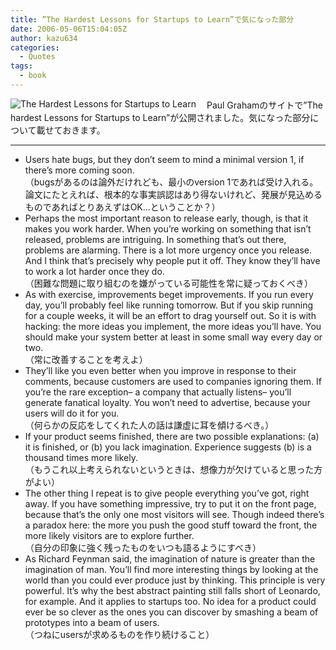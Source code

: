 ```yaml
---
title: ”The Hardest Lessons for Startups to Learn”で気になった部分
date: 2006-05-06T15:04:05Z
author: kazu634
categories:
  - Quotes
tags:
  - book
---
```

<div class="section">
<p>
<a href="http://www.paulgraham.com/startuplessons.html" onclick="__gaTracker('send', 'event', 'outbound-article', 'http://www.paulgraham.com/startuplessons.html', '');" target="_blank"><img alt="The Hardest Lessons for Startups to Learn" align="left" src="http://img.simpleapi.net/small/http://www.paulgraham.com/startuplessons.html" border="0" /></a>
</p></p>

<p>
    　Paul Grahamのサイトで&#8221;The hardest Lessons for Startups to Learn&#8221;が公開されました。気になった部分について載せておきます。
</p>

<hr />

<ul>
<li>
      Users hate bugs, but they don&#8217;t seem to mind a minimal version 1, if there&#8217;s more coming soon.<br /> （bugsがあるのは論外だけれども、最小のversion 1であれば受け入れる。論文にたとえれば、根本的な事実誤認はあり得ないけれど、発展が見込めるものであればとりあえずはOK…ということか？）
</li>
<li>
      Perhaps the most important reason to release early, though, is that it makes you work harder. When you&#8217;re working on something that isn&#8217;t released, problems are intriguing. In something that&#8217;s out there, problems are alarming. There is a lot more urgency once you release. And I think that&#8217;s precisely why people put it off. They know they&#8217;ll have to work a lot harder once they do.<br /> （困難な問題に取り組むのを嫌がっている可能性を常に疑っておくべき）
</li>
<li>
      As with exercise, improvements beget improvements. If you run every day, you&#8217;ll probably feel like running tomorrow. But if you skip running for a couple weeks, it will be an effort to drag yourself out. So it is with hacking: the more ideas you implement, the more ideas you&#8217;ll have. You should make your system better at least in some small way every day or two.<br /> （常に改善することを考えよ）
</li>
<li>
      They&#8217;ll like you even better when you improve in response to their comments, because customers are used to companies ignoring them. If you&#8217;re the rare exception&#8211; a company that actually listens&#8211; you&#8217;ll generate fanatical loyalty. You won&#8217;t need to advertise, because your users will do it for you.<br /> （何らかの反応をしてくれた人の話は謙虚に耳を傾けるべき。）
</li>
<li>
      If your product seems finished, there are two possible explanations: (a) it is finished, or (b) you lack imagination. Experience suggests (b) is a thousand times more likely.<br /> （もうこれ以上考えられないというときは、想像力が欠けていると思った方がよい）
</li>
<li>
      The other thing I repeat is to give people everything you&#8217;ve got, right away. If you have something impressive, try to put it on the front page, because that&#8217;s the only one most visitors will see. Though indeed there&#8217;s a paradox here: the more you push the good stuff toward the front, the more likely visitors are to explore further.<br /> （自分の印象に強く残ったものをいつも語るようにすべき）
</li>
<li>
      As Richard Feynman said, the imagination of nature is greater than the imagination of man. You&#8217;ll find more interesting things by looking at the world than you could ever produce just by thinking. This principle is very powerful. It&#8217;s why the best abstract painting still falls short of Leonardo, for example. And it applies to startups too. No idea for a product could ever be so clever as the ones you can discover by smashing a beam of prototypes into a beam of users.<br /> （つねにusersが求めるものを作り続けること）
</li>
</ul>
</div>
